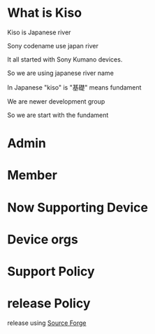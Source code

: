 # What is Kiso

Kiso is Japanese river

Sony codename use japan river

It all started with Sony Kumano devices.

So we are using japanese river name

In Japanese "kiso" is "基礎" means fundament

We are newer development group

So we are start with the fundament


# Admin

# Member

# Now Supporting Device

# Device orgs

# Support Policy

# release Policy

release using [Source Forge](https://sourceforge.net/projects/kiso-dev/)
